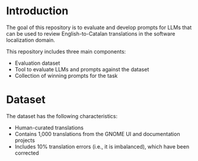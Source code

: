 # Introduction

The goal of this repository is to evaluate and develop prompts for LLMs that can be used to review English-to-Catalan translations in the software localization domain.

This repository includes three main components:

- Evaluation dataset
- Tool to evaluate LLMs and prompts against the dataset
- Collection of winning prompts for the task

# Dataset

The dataset has the following characteristics:
- Human-curated translations
- Contains 1,000 translations from the GNOME UI and documentation projects
- Includes 10% translation errors (i.e., it is imbalanced), which have been corrected


